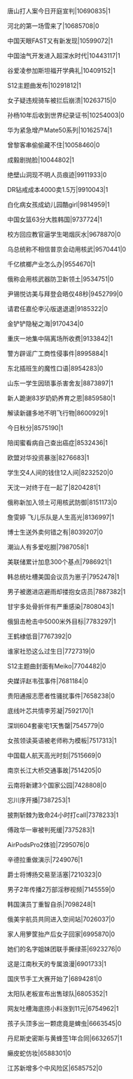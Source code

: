 唐山打人案今日开庭宣判|10690835|1

河北的第一场雪来了|10685708|0

中国天眼FAST又有新发现|10599072|1

中国油气开发进入超深水时代|10443117|1

谷爱凌参加斯坦福开学典礼|10409152|1

S12主题曲发布|10291812|1

女子疑违规骑车被拦后崩溃|10263715|0

孙杨10年后收到世界纪录证书|10254003|0

华为紧急增产Mate50系列|10162574|1

曾黎客串偷偷藏不住|10058460|0

成毅剧抛脸|10044802|1

绝壁山洞现不明人员痕迹|9911933|0

DR钻戒成本4000卖1.5万|9910043|1

白化病女孩成幼儿园酷girl|9814959|1

中国女篮63分大胜韩国|9737724|1

校方回应教官逼学生喝烟灰水|9678870|0

乌总统称不相信普京会动用核武|9570441|0

千亿槟榔产业怎么办|9554670|1

俄称会用核武器防卫新领土|9534751|0

尹锡悦访美与拜登会晤仅48秒|9452799|0

请君任嘉伦李沁版退退退|9185322|0

金铲铲隐秘之海|9170434|0

重庆一地集中隔离场所收费|9133842|1

警方辟谣广工商性侵事件|8995884|1

东北插班生的魔性口语|8954283|0

山东一学生因琐事杀害舍友|8873897|1

新人跪谢83岁奶奶养育之恩|8859580|1

解读新疆多地不明飞行物|8600929|1

今日秋分|8575190|1

陪闺蜜看病自己查出癌症|8532436|1

欧盟对华投资暴涨|8276683|1

学生交4人间的钱住12人间|8232520|0

天沈一对终于在一起了|8204281|1

俄称新加入领土可用核武防御|8151173|0

詹雯婷 飞儿乐队是人生高光|8136997|1

博士生送外卖何错之有|8039207|0

潮汕人有多爱吃朥|7987058|1

美联储累计加息300个基点|7986921|1

韩总统吐槽美国会议员为崽子|7952478|1

男子被邀进店避雨却搂抱女店员|7887382|1

甘宇多处骨折伴有严重感染|7808043|1

俄狙击枪击中5000米外目标|7783297|1

王鹤棣低音|7767392|0

谁家社恐这么过生日|7727319|0

S12主题曲封面有Meiko|7704482|0

央媒评赵韦弦事件|7681184|0

贵阳通报志愿者性骚扰事件|7658238|0

底线叶芯共情李芳凝|7592170|1

深圳604套豪宅1天售罄|7545779|0

女孩领读英语被老师称为模板|7517313|1

中国载人航天高光时刻|7515669|0

南京长江大桥交通事故|7514205|0

云南将新建3个国家公园|7428808|0

忘川序开播|7387253|1

披荆斩棘为致命24小时打call|7378233|1

傅政华一审被判死缓|7375283|1

AirPodsPro2体验|7295076|0

辛德拉重做演示|7249076|1

爵士将博扬交易至活塞|7210323|0

男子2年传播2万部淫秽视频|7145559|0

韩国演员丁重智自杀|7098248|1

俄美宇航员共同进入空间站|7026037|0

家人用箩筐抬产后女子回家|6995870|0

她们的名字姐妹团联手撕绿茶|6923276|0

这是江南秋天的专属浪漫|6901733|1

国庆节手工大赛开始了|6894281|0

太阳队老板宣布出售球队|6805352|1

网友吐槽海底捞小料涨到11元|6754962|1

孩子头顶多出一颗痣竟是蜱虫|6663545|0

丹尼斯史密斯与黄蜂签1年合同|6632657|1

癞皮蛇仿妆|6588301|0

江苏新增多个中风险区|6585752|0

